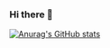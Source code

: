 ### Hi there 👋

[![Anurag's GitHub stats](https://github-readme-stats.vercel.app/api?username=CatTailzz)](https://github.com/anuraghazra/github-readme-stats&hide=stars,commits,prs,issues,contribs)
<!--
**CatTailzz/CatTailzz** is a ✨ _special_ ✨ repository because its `README.md` (this file) appears on your GitHub profile.

Here are some ideas to get you started:

- 🔭 I’m currently working on ...
- 🌱 I’m currently learning ...
- 👯 I’m looking to collaborate on ...
- 🤔 I’m looking for help with ...
- 💬 Ask me about ...
- 📫 How to reach me: ...
- 😄 Pronouns: ...
- ⚡ Fun fact: ...
-->
